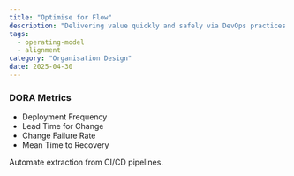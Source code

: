 ```yaml
---
title: "Optimise for Flow"
description: "Delivering value quickly and safely via DevOps practices."
tags:
  - operating-model
  - alignment
category: "Organisation Design"
date: 2025-04-30
---
```

### DORA Metrics
* Deployment Frequency
* Lead Time for Change
* Change Failure Rate
* Mean Time to Recovery

Automate extraction from CI/CD pipelines.
